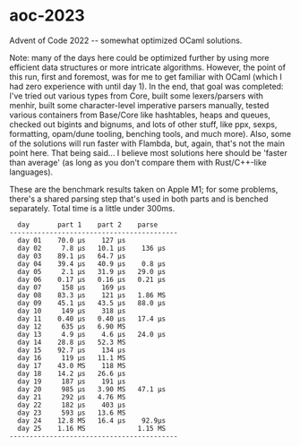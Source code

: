 # aoc-2023

Advent of Code 2022 -- somewhat optimized OCaml solutions.

Note: many of the days here could be optimized further by using more efficient data structures
or more intricate algorithms. However, the point of this run, first and foremost, was for me to 
get familiar with OCaml (which I had zero experience with until day 1). In the end, that goal
was completed: I've tried out various types from Core, built some lexers/parsers with menhir,
built some character-level imperative parsers manually, tested various containers from Base/Core
like hashtables, heaps and queues, checked out bigints and bignums, and lots of other stuff,
like ppx, sexps, formatting, opam/dune tooling, benching tools, and much more). Also, some of 
the solutions will run faster with Flambda, but, again, that's not the main point here. That
being said... I believe most solutions here should be 'faster than average' (as long as you
don't compare them with Rust/C++-like languages).

These are the benchmark results taken on Apple M1; for some problems, there's a shared parsing
step that's used in both parts and is benched separately. Total time is a little under 300ms.

```
  day       part 1    part 2    parse
------------------------------------------
  day 01    70.0 μs    127 μs
  day 02     7.8 μs   10.1 μs    136 μs
  day 03    89.1 μs   64.7 μs
  day 04    39.4 μs   40.9 μs    0.8 μs
  day 05     2.1 μs   31.9 μs   29.0 μs
  day 06    0.17 μs   0.16 μs   0.21 μs
  day 07     158 μs    169 μs
  day 08    83.3 μs    121 μs   1.86 MS
  day 09    45.1 μs   43.5 μs   88.0 μs
  day 10     149 μs    318 μs
  day 11    0.40 μs   0.40 μs   17.4 μs
  day 12     635 μs   6.90 MS
  day 13     4.9 μs    4.6 μs   24.0 μs
  day 14    28.8 μs   52.3 MS
  day 15    92.7 μs    134 μs
  day 16     119 μs   11.1 MS
  day 17    43.0 MS    118 MS
  day 18    14.2 μs   26.6 μs
  day 19     187 μs    191 μs
  day 20     985 μs   3.90 MS   47.1 μs
  day 21     292 μs   4.76 MS
  day 22     182 μs    403 μs
  day 23     593 μs   13.6 MS
  day 24    12.8 MS   16.4 μs    92.9μs
  day 25    1.16 MS             1.15 MS
------------------------------------------
```
